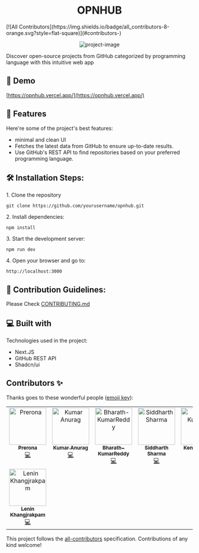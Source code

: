 <h1 align="center" id="title">OPNHUB</h1>
<!-- ALL-CONTRIBUTORS-BADGE:START - Do not remove or modify this section -->
[![All Contributors](https://img.shields.io/badge/all_contributors-8-orange.svg?style=flat-square)](#contributors-)
<!-- ALL-CONTRIBUTORS-BADGE:END -->

<p align="center"><img src="https://i.ibb.co/sR10VbT/opnhub-1.png" alt="project-image"></p>

<p id="description">Discover open-source projects from GitHub categorized by programming language with this intuitive web app</p>

<h2>🚀 Demo</h2>

[https://opnhub.vercel.app/](https://opnhub.vercel.app/)

  
  
<h2>🧐 Features</h2>

Here're some of the project's best features:

*   minimal and clean UI
*   Fetches the latest data from GitHub to ensure up-to-date results.
*   Use GitHub's REST API to find repositories based on your preferred programming language.

<h2>🛠️ Installation Steps:</h2>

<p>1. Clone the repository</p>

```
git clone https://github.com/yourusername/opnhub.git
```

<p>2. Install dependencies:</p>

```
npm install
```

<p>3. Start the development server:</p>

```
npm run dev
```

<p>4. Open your browser and go to:</p>

```
http://localhost:3000
```

<h2>🍰 Contribution Guidelines:</h2>

Please Check [CONTRIBUTING.md](./CONTRIBUTING.md)

  
  
<h2>💻 Built with</h2>

Technologies used in the project:

*   Next.JS
*   GitHub REST API
*   Shadcn/ui

## Contributors ✨

Thanks goes to these wonderful people ([emoji key](https://allcontributors.org/docs/en/emoji-key)):

<!-- ALL-CONTRIBUTORS-LIST:START - Do not remove or modify this section -->
<!-- prettier-ignore-start -->
<!-- markdownlint-disable -->
<table>
  <tbody>
    <tr>
      <td align="center" valign="top" width="14.28%"><a href="https://github.com/preronagit"><img src="https://avatars.githubusercontent.com/u/145032457?v=4?s=100" width="100px;" alt="Prerona"/><br /><sub><b>Prerona</b></sub></a><br /><a href="https://github.com/MohamedDanis/opnhub/commits?author=preronagit" title="Code">💻</a></td>
      <td align="center" valign="top" width="14.28%"><a href="http://myportfolio.anuragg.top"><img src="https://avatars.githubusercontent.com/u/81381360?v=4?s=100" width="100px;" alt="Kumar Anurag"/><br /><sub><b>Kumar Anurag</b></sub></a><br /><a href="https://github.com/MohamedDanis/opnhub/commits?author=10kumaranurag01" title="Code">💻</a></td>
      <td align="center" valign="top" width="14.28%"><a href="https://github.com/Bharath-KumarReddy"><img src="https://avatars.githubusercontent.com/u/127650446?v=4?s=100" width="100px;" alt="Bharath-KumarReddy"/><br /><sub><b>Bharath-KumarReddy</b></sub></a><br /><a href="https://github.com/MohamedDanis/opnhub/commits?author=Bharath-KumarReddy" title="Code">💻</a></td>
      <td align="center" valign="top" width="14.28%"><a href="http://siddxharth.me"><img src="https://avatars.githubusercontent.com/u/91618085?v=4?s=100" width="100px;" alt="Siddharth Sharma"/><br /><sub><b>Siddharth Sharma</b></sub></a><br /><a href="https://github.com/MohamedDanis/opnhub/commits?author=siddxharth1" title="Code">💻</a></td>
      <td align="center" valign="top" width="14.28%"><a href="https://github.com/imkurosaki"><img src="https://avatars.githubusercontent.com/u/156565248?v=4?s=100" width="100px;" alt="Ken Kurosaki"/><br /><sub><b>Ken Kurosaki</b></sub></a><br /><a href="https://github.com/MohamedDanis/opnhub/commits?author=imkurosaki" title="Code">💻</a></td>
      <td align="center" valign="top" width="14.28%"><a href="http://halftoothed.github.io"><img src="https://avatars.githubusercontent.com/u/105924966?v=4?s=100" width="100px;" alt="Abhishek Patil"/><br /><sub><b>Abhishek Patil</b></sub></a><br /><a href="https://github.com/MohamedDanis/opnhub/commits?author=HalfToothed" title="Code">💻</a></td>
      <td align="center" valign="top" width="14.28%"><a href="http://akshayxml.com"><img src="https://avatars.githubusercontent.com/u/22844002?v=4?s=100" width="100px;" alt="Akshay M"/><br /><sub><b>Akshay M</b></sub></a><br /><a href="https://github.com/MohamedDanis/opnhub/commits?author=akshayxml" title="Code">💻</a></td>
    </tr>
    <tr>
      <td align="center" valign="top" width="14.28%"><a href="https://github.com/LeninKhangjrakpam"><img src="https://avatars.githubusercontent.com/u/74423882?v=4?s=100" width="100px;" alt="Lenin Khangjrakpam"/><br /><sub><b>Lenin Khangjrakpam</b></sub></a><br /><a href="https://github.com/MohamedDanis/opnhub/commits?author=LeninKhangjrakpam" title="Code">💻</a></td>
    </tr>
  </tbody>
</table>

<!-- markdownlint-restore -->
<!-- prettier-ignore-end -->

<!-- ALL-CONTRIBUTORS-LIST:END -->

This project follows the [all-contributors](https://github.com/all-contributors/all-contributors) specification. Contributions of any kind welcome!